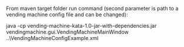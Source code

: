 From maven target folder run command (second parameter is path to a vending machine config file and can be changed):

java -cp vending-machine-kata-1.0-jar-with-dependencies.jar vendingmachine.gui.VendingMachineMainWindow ..\VendingMachineConfigExample.xml

